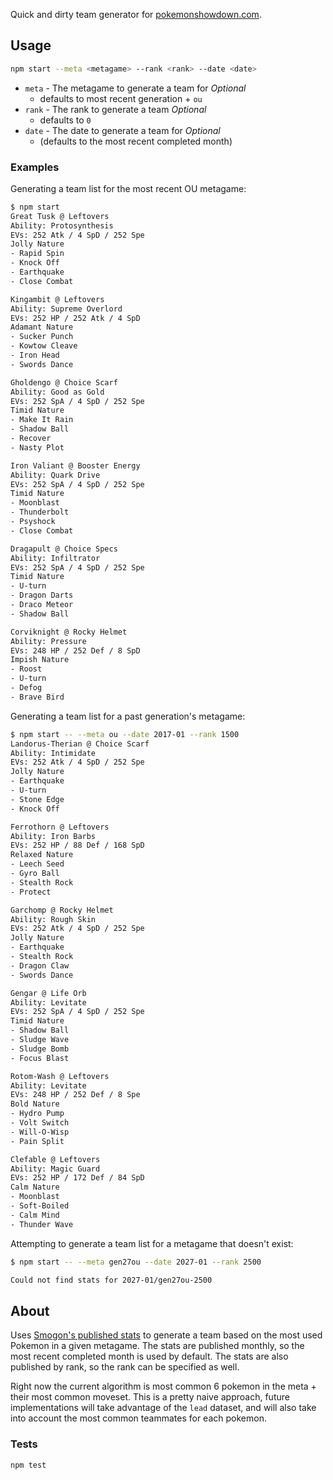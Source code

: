 Quick and dirty team generator for [pokemonshowdown.com][1].

## Usage

```sh
npm start --meta <metagame> --rank <rank> --date <date>
```

- `meta` - The metagame to generate a team for *Optional*
  - defaults to most recent generation + `ou`
- `rank` - The rank to generate a team *Optional*
  - defaults to `0`
- `date` - The date to generate a team for *Optional*
  - (defaults to the most recent completed month)

### Examples

Generating a team list for the most recent OU metagame:

```sh
$ npm start
Great Tusk @ Leftovers
Ability: Protosynthesis
EVs: 252 Atk / 4 SpD / 252 Spe
Jolly Nature
- Rapid Spin
- Knock Off
- Earthquake
- Close Combat

Kingambit @ Leftovers
Ability: Supreme Overlord
EVs: 252 HP / 252 Atk / 4 SpD
Adamant Nature
- Sucker Punch
- Kowtow Cleave
- Iron Head
- Swords Dance

Gholdengo @ Choice Scarf
Ability: Good as Gold
EVs: 252 SpA / 4 SpD / 252 Spe
Timid Nature
- Make It Rain
- Shadow Ball
- Recover
- Nasty Plot

Iron Valiant @ Booster Energy
Ability: Quark Drive
EVs: 252 SpA / 4 SpD / 252 Spe
Timid Nature
- Moonblast
- Thunderbolt
- Psyshock
- Close Combat

Dragapult @ Choice Specs
Ability: Infiltrator
EVs: 252 SpA / 4 SpD / 252 Spe
Timid Nature
- U-turn
- Dragon Darts
- Draco Meteor
- Shadow Ball

Corviknight @ Rocky Helmet
Ability: Pressure
EVs: 248 HP / 252 Def / 8 SpD
Impish Nature
- Roost
- U-turn
- Defog
- Brave Bird
```

Generating a team list for a past generation's metagame:
  
```sh
$ npm start -- --meta ou --date 2017-01 --rank 1500
Landorus-Therian @ Choice Scarf
Ability: Intimidate
EVs: 252 Atk / 4 SpD / 252 Spe
Jolly Nature
- Earthquake
- U-turn
- Stone Edge
- Knock Off

Ferrothorn @ Leftovers
Ability: Iron Barbs
EVs: 252 HP / 88 Def / 168 SpD
Relaxed Nature
- Leech Seed
- Gyro Ball
- Stealth Rock
- Protect

Garchomp @ Rocky Helmet
Ability: Rough Skin
EVs: 252 Atk / 4 SpD / 252 Spe
Jolly Nature
- Earthquake
- Stealth Rock
- Dragon Claw
- Swords Dance

Gengar @ Life Orb
Ability: Levitate
EVs: 252 SpA / 4 SpD / 252 Spe
Timid Nature
- Shadow Ball
- Sludge Wave
- Sludge Bomb
- Focus Blast

Rotom-Wash @ Leftovers
Ability: Levitate
EVs: 248 HP / 252 Def / 8 Spe
Bold Nature
- Hydro Pump
- Volt Switch
- Will-O-Wisp
- Pain Split

Clefable @ Leftovers
Ability: Magic Guard
EVs: 252 HP / 172 Def / 84 SpD
Calm Nature
- Moonblast
- Soft-Boiled
- Calm Mind
- Thunder Wave
```

Attempting to generate a team list for a metagame that doesn't exist:

```sh
$ npm start -- --meta gen27ou --date 2027-01 --rank 2500

Could not find stats for 2027-01/gen27ou-2500
```

## About

Uses [Smogon's published stats](2) to generate a team based on the most used Pokemon in a given metagame. The stats are published monthly, so the most recent completed month is used by default. The stats are also published by rank, so the rank can be specified as well. 

Right now the current algorithm is most common 6 pokemon in the meta + their most common moveset. This is a pretty naive approach, future implementations will take advantage of the `lead` dataset, and will also take into account the most common teammates for each pokemon.

### Tests

```sh
npm test
```

[1]: https://play.pokemonshowdown.com/
[2]: https://www.smogon.com/stats/
[3]: https://www.smogon.com/stats/2021-01/